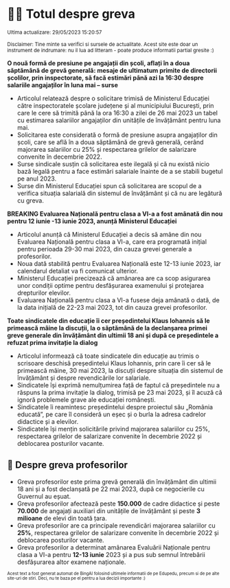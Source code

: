 # 👩‍🏫 Totul despre greva
<sub>Ultima actualizare: 29/05/2023 15:20:57</sub>

<sub>Disclaimer: Tine minte sa verifici si sursele de actualitate. Acest site este doar un instrument de indrumare: nu il lua ad litteram - poate produce informatii partial gresite :)</sub>

**O nouă formă de presiune pe angajații din școli, aflați în a doua săptămână de grevă generală: mesaje de ultimatum primite de directorii școlilor, prin inspectorate, să facă estimări până azi la 16:30 despre salariile angajaților în luna mai – surse**

- Articolul relatează despre o solicitare trimisă de Ministerul Educației către inspectoratele școlare județene și al municipiului București, prin care le cere să trimită până la ora 16:30 a zilei de 26 mai 2023 un tabel cu estimarea salariilor angajaților din unitățile de învățământ pentru luna mai.
- Solicitarea este considerată o formă de presiune asupra angajaților din școli, care se află în a doua săptămână de grevă generală, cerând majorarea salariilor cu 25% și respectarea grilelor de salarizare convenite în decembrie 2022.
- Surse sindicale susțin că solicitarea este ilegală și că nu există nicio bază legală pentru a face estimări salariale înainte de a se stabili bugetul pe anul 2023.
- Surse din Ministerul Educației spun că solicitarea are scopul de a verifica situația salarială din sistemul de învățământ și că nu are legătură cu greva.

**BREAKING Evaluarea Națională pentru clasa a VI-a a fost amânată din nou pentru 12 iunie -13 iunie 2023, anunță Ministerul Educației**

- Articolul anunță că Ministerul Educației a decis să amâne din nou Evaluarea Națională pentru clasa a VI-a, care era programată inițial pentru perioada 29-30 mai 2023, din cauza grevei generale a profesorilor.
- Noua dată stabilită pentru Evaluarea Națională este 12-13 iunie 2023, iar calendarul detaliat va fi comunicat ulterior.
- Ministerul Educației precizează că amânarea are ca scop asigurarea unor condiții optime pentru desfășurarea examenului și protejarea drepturilor elevilor.
- Evaluarea Națională pentru clasa a VI-a fusese deja amânată o dată, de la data inițială de 22-23 mai 2023, tot din cauza grevei profesorilor.

**Toate sindicatele din educație îi cer președintelui Klaus Iohannis să le primească mâine la discuții, la o săptămână de la declanșarea primei greve generale din învățământ din ultimii 18 ani și după ce președintele a refuzat prima invitație la dialog**

- Articolul informează că toate sindicatele din educație au trimis o scrisoare deschisă președintelui Klaus Iohannis, prin care îi cer să le primească mâine, 30 mai 2023, la discuții despre situația din sistemul de învățământ și despre revendicările lor salariale.
- Sindicatele își exprimă nemulțumirea față de faptul că președintele nu a răspuns la prima invitație la dialog, trimisă pe 23 mai 2023, și îl acuză că ignoră problemele grave ale educației românești.
- Sindicatele îi reamintesc președintelui despre proiectul său „România educată”, pe care îl consideră un eșec și o burla la adresa cadrelor didactice și a elevilor.
- Sindicatele își mențin solicitările privind majorarea salariilor cu 25%, respectarea grilelor de salarizare convenite în decembrie 2022 și deblocarea posturilor vacante.

## 🏫 Despre greva profesorilor

- Greva profesorilor este prima grevă generală din învățământ din ultimii 18 ani și a fost declanșată pe 22 mai 2023, după ce negocierile cu Guvernul au eșuat.
- Greva profesorilor afectează peste **150.000** de cadre didactice și peste **70.000** de angajați auxiliari din unitățile de învățământ și peste **3 milioane** de elevi din toată țara.
- Greva profesorilor are ca principale revendicări majorarea salariilor cu **25%**, respectarea grilelor de salarizare convenite în decembrie 2022 și deblocarea posturilor vacante.
- Greva profesorilor a determinat amânarea Evaluării Naționale pentru clasa a VI-a pentru **12-13 iunie** 2023 și a pus sub semnul întrebării desfășurarea altor examene naționale.


<sub><sub>Acest text a fost generat automat de BingAI folosind ultimele informatii de pe Edupedu, precum si de pe alte site-uri de stiri. Deci, nu te baza pe el pentru a lua decizii importante :)</sub></sub>
